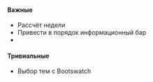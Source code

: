 #### Важные
- Рассчёт недели
- Привести в порядок информационный бар
- 

#### Тривиальные
- Выбор тем с Bootswatch